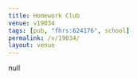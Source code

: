 ```yaml
---
title: Homework Club
venue: v19034
tags: [pub, "fhrs:624176", school]
permalink: /v/19034/
layout: venue
---
```

null